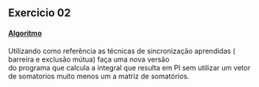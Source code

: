 ## Exercicio 02
#### [Algoritmo](../algoritmos/exercicio02_full.c)

Utilizando como referência as técnicas de sincronização aprendidas ( barreira e exclusão mútua) faça uma nova versão   
do programa que calcula a integral que resulta em PI sem utilizar um vetor de somatorios muito menos um a matriz de somatórios.
